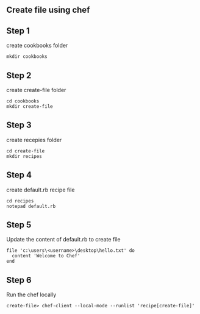 
Create file using chef
---

Step 1
---
create cookbooks folder

```
mkdir cookbooks
```

Step 2
---
create create-file folder

```
cd cookbooks
mkdir create-file
```

Step 3
---
create recepies folder

```
cd create-file
mkdir recipes
```

Step 4
---
create default.rb recipe file

```
cd recipes
notepad default.rb
```

Step 5
---
Update the content of default.rb to create file

```
file 'c:\users\<username>\desktop\hello.txt' do
  content 'Welcome to Chef'
end
```

Step 6
---
Run the chef locally

```
create-file> chef-client --local-mode --runlist 'recipe[create-file]'
```
